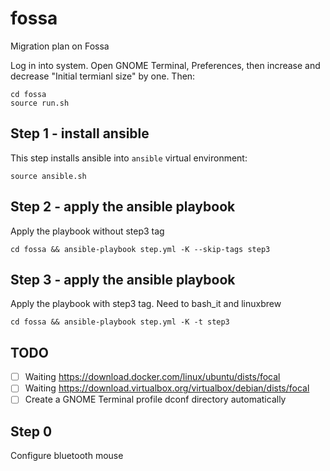 # fossa

Migration plan on Fossa

Log in into system. Open GNOME Terminal, Preferences, then increase and decrease "Initial termianl size" by one. Then:

```
cd fossa
source run.sh
```

## Step 1 - install ansible

This step installs ansible into `ansible` virtual environment:
```
source ansible.sh
```

## Step 2 - apply the ansible playbook

Apply the playbook without step3 tag
```
cd fossa && ansible-playbook step.yml -K --skip-tags step3
```
## Step 3 - apply the ansible playbook

Apply the playbook with step3 tag. Need to bash_it and linuxbrew
```
cd fossa && ansible-playbook step.yml -K -t step3
```

## TODO

 - [ ] Waiting https://download.docker.com/linux/ubuntu/dists/focal
 - [ ] Waiting https://download.virtualbox.org/virtualbox/debian/dists/focal
 - [ ] Create a GNOME Terminal profile dconf directory automatically

 ## Step 0

Configure bluetooth mouse
